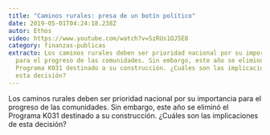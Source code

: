 ```yaml
---
title: "Caminos rurales: presa de un botín político"
date: 2019-05-01T04:24:18.238Z
autor: Ethos
video: https://www.youtube.com/watch?v=SzRUs1OJ5E8
category: finanzas-publicas
extracto: Los caminos rurales deben ser prioridad nacional por su importancia
  para el progreso de las comunidades. Sin embargo, este año se eliminó el
  Programa K031 destinado a su construcción. ¿Cuáles son las implicaciones de
  esta decisión?
---
```

<!--StartFragment-->

Los caminos rurales deben ser prioridad nacional por su importancia para el progreso de las comunidades. Sin embargo, este año se eliminó el Programa K031 destinado a su construcción. ¿Cuáles son las implicaciones de esta decisión?

<!--EndFragment-->